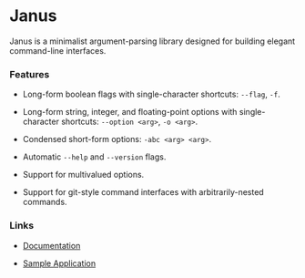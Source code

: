 # Janus

Janus is a minimalist argument-parsing library designed for building elegant command-line interfaces.


### Features

* Long-form boolean flags with single-character shortcuts: `--flag`, `-f`.

* Long-form string, integer, and floating-point options with
  single-character shortcuts: `--option <arg>`, `-o <arg>`.

* Condensed short-form options: `-abc <arg> <arg>`.

* Automatic `--help` and `--version` flags.

* Support for multivalued options.

* Support for git-style command interfaces with arbitrarily-nested commands.


### Links

* [Documentation](docs)

* [Sample Application](sample)


[docs]: http://mulholland.xyz/docs/janus/
[sample]: https://github.com/dmulholland/janus/blob/master/example
